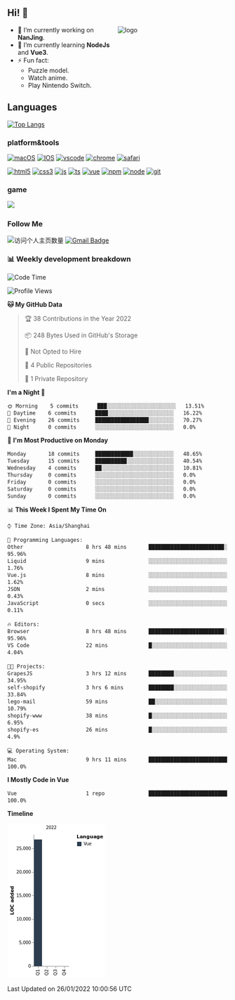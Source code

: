## Hi! 👋

<img src="https://github-readme-stats.vercel.app/api?username=Eugeniocode&show_icons=true&theme=vue" alt="logo" height="160" align="right" width="50%" />

- 🔭 I’m currently working on **NanJing**.
- 🌱 I’m currently learning **NodeJs** and **Vue3**.
- ⚡ Fun fact: 
  - Puzzle model.
  - Watch anime.
  - Play Nintendo Switch.

## Languages
[![Top Langs](https://github-readme-stats.vercel.app/api/top-langs/?username=Eugeniocode)](https://github.com/anuraghazra/github-readme-stats)


### platform&tools

[![macOS](https://img.shields.io/badge/PC-Macbookpro-success?style=flat-square&logo=apple&logoColor=ffffff)]()
[![IOS](https://img.shields.io/badge/MOBILE-iPhone-ff69b4?style=flat-square&logo=apple&logoColor=ffffff)]()
[![vscode](https://img.shields.io/badge/IED-Visual%20Studio%20Code-blue?style=flat-square&logo=visualstudiocode&logoColor=ffffff)]()
[![chrome](https://img.shields.io/badge/BROWSER-Chrome-orange?style=flat-square&logo=googlechrome&logoColor=ffffff)]()
[![safari](https://img.shields.io/badge/BROWSER-Safari-yellow?style=flat-square&logo=safari&logoColor=ffffff)]()

[![html5](https://img.shields.io/badge/-HTML5-F16528?style=flat-square&logo=html5&logoColor=ffffff)]()
[![css3](https://img.shields.io/badge/-CSS3-3699D5?style=flat-square&logo=css3&logoColor=ffffff)]()
[![js](https://img.shields.io/badge/-Javascript-F0DA50?style=flat-square&logo=javascript&logoColor=ffffff)]()
[![ts](https://img.shields.io/badge/-Typescript-083061?style=flat-square&logo=typescript&logoColor=ffffff)]()
[![vue](https://img.shields.io/badge/-Vue.js-3DB784?style=flat-square&logo=vuedotjs&logoColor=ffffff)]()
[![npm](https://img.shields.io/badge/-NPM-CD3939?style=flat-square&logo=npm&logoColor=ffffff)]()
[![node](https://img.shields.io/badge/-Node.js-80BD00?style=flat-square&logo=nodedotjs&logoColor=ffffff)]()
[![git](https://img.shields.io/badge/-Git-F05133?style=flat-square&logo=git&logoColor=ffffff)]()

### game

![](https://img.shields.io/badge/-Nintendo%20Switch-e60012?style=flat-square&logo=nintendo%20switch&logoColor=ffffff)

### Follow Me
![访问个人主页数量](https://komarev.com/ghpvc/?username=Eugeniocode&color=blue)
[![Gmail Badge](https://img.shields.io/badge/mail-eugeniocode@yeah.net-blue?style=flat&logo=Gmail&logoColor=white&link=mailto:eugeniocode@yeah.net)](mailto:eugeniocode@yeah.net)


### 📊 Weekly development breakdown
<!--START_SECTION:waka-->
![Code Time](http://img.shields.io/badge/Code%20Time-16%20hrs%203%20mins-blue)

![Profile Views](http://img.shields.io/badge/Profile%20Views-110-blue)

**🐱 My GitHub Data** 

> 🏆 38 Contributions in the Year 2022
 > 
> 📦 248 Bytes Used in GitHub's Storage 
 > 
> 🚫 Not Opted to Hire
 > 
> 📜 4 Public Repositories 
 > 
> 🔑 1 Private Repository 
 > 
**I'm a Night 🦉** 

```text
🌞 Morning    5 commits      ███░░░░░░░░░░░░░░░░░░░░░░   13.51% 
🌆 Daytime    6 commits      ████░░░░░░░░░░░░░░░░░░░░░   16.22% 
🌃 Evening    26 commits     █████████████████░░░░░░░░   70.27% 
🌙 Night      0 commits      ░░░░░░░░░░░░░░░░░░░░░░░░░   0.0%

```
📅 **I'm Most Productive on Monday** 

```text
Monday       18 commits     ████████████░░░░░░░░░░░░░   48.65% 
Tuesday      15 commits     ██████████░░░░░░░░░░░░░░░   40.54% 
Wednesday    4 commits      ██░░░░░░░░░░░░░░░░░░░░░░░   10.81% 
Thursday     0 commits      ░░░░░░░░░░░░░░░░░░░░░░░░░   0.0% 
Friday       0 commits      ░░░░░░░░░░░░░░░░░░░░░░░░░   0.0% 
Saturday     0 commits      ░░░░░░░░░░░░░░░░░░░░░░░░░   0.0% 
Sunday       0 commits      ░░░░░░░░░░░░░░░░░░░░░░░░░   0.0%

```


📊 **This Week I Spent My Time On** 

```text
⌚︎ Time Zone: Asia/Shanghai

💬 Programming Languages: 
Other                    8 hrs 48 mins       ████████████████████████░   95.96% 
Liquid                   9 mins              ░░░░░░░░░░░░░░░░░░░░░░░░░   1.76% 
Vue.js                   8 mins              ░░░░░░░░░░░░░░░░░░░░░░░░░   1.62% 
JSON                     2 mins              ░░░░░░░░░░░░░░░░░░░░░░░░░   0.43% 
JavaScript               0 secs              ░░░░░░░░░░░░░░░░░░░░░░░░░   0.11%

🔥 Editors: 
Browser                  8 hrs 48 mins       ████████████████████████░   95.96% 
VS Code                  22 mins             █░░░░░░░░░░░░░░░░░░░░░░░░   4.04%

🐱‍💻 Projects: 
GrapesJS                 3 hrs 12 mins       ████████░░░░░░░░░░░░░░░░░   34.95% 
self-shopify             3 hrs 6 mins        ████████░░░░░░░░░░░░░░░░░   33.84% 
lego-mail                59 mins             ██░░░░░░░░░░░░░░░░░░░░░░░   10.79% 
shopify-www              38 mins             █░░░░░░░░░░░░░░░░░░░░░░░░   6.95% 
shopify-es               26 mins             █░░░░░░░░░░░░░░░░░░░░░░░░   4.9%

💻 Operating System: 
Mac                      9 hrs 11 mins       █████████████████████████   100.0%

```

**I Mostly Code in Vue** 

```text
Vue                      1 repo              █████████████████████████   100.0%

```


**Timeline**

![Chart not found](https://raw.githubusercontent.com/EugenioCode/EugenioCode/main/charts/bar_graph.png) 


 Last Updated on 26/01/2022 10:00:56 UTC
<!--END_SECTION:waka-->


